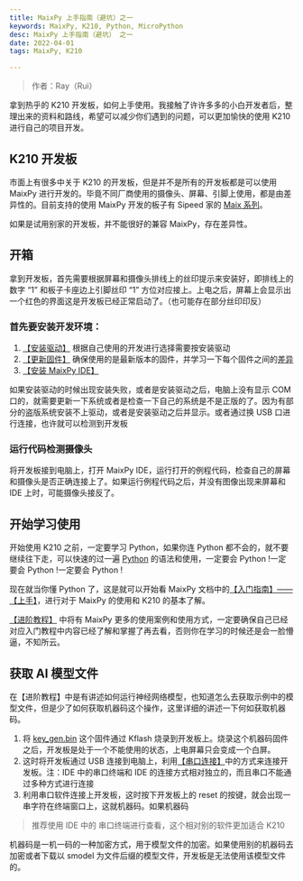 ```yaml
---
title: MaixPy 上手指南（避坑）之一
keywords: MaixPy, K210, Python, MicroPython
desc: MaixPy 上手指南（避坑） 之一
date: 2022-04-01
tags: MaixPy, K210

---
```


> 作者：Ray（Rui）

拿到热乎的 K210 开发板，如何上手使用。我接触了许许多多的小白开发者后，整理出来的资料和路线，希望可以减少你们遇到的问题，可以更加愉快的使用 K210 进行自己的项目开发。

<!-- more -->

## K210 开发板

市面上有很多中关于 K210 的开发板，但是并不是所有的开发板都是可以使用 MaixPy 进行开发的。毕竟不同厂商使用的摄像头、屏幕、引脚上使用，都是由差异性的。目前支持的使用 MaixPy 开发的板子有 Sipeed 家的 [Maix 系列](/hardware/zh/maix/readme.md)。

如果是试用别家的开发板，并不能很好的兼容 MaixPy，存在差异性。

## 开箱

拿到开发板，首先需要根据屏幕和摄像头排线上的丝印提示来安装好，即排线上的数字 “1” 和板子卡座边上引脚丝印 “1” 方位对应接上。上电之后，屏幕上会显示出一个红色的界面这是开发板已经正常启动了。（也可能存在部分丝印印反）

### 首先要安装开发环境：

1. [【安装驱动】](/soft/maixpy/zh/get_started/env_install_driver.md) 根据自己使用的开发进行选择需要按安装驱动
2. [【更新固件】](/soft/maixpy/zh/get_started/upgrade_maixpy_firmware.md) 确保使用的是最新版本的固件，并学习一下每个固件之间的[差异](/soft/maixpy/zh/get_started/upgrade_maixpy_firmware.html#固件命名说明)
3. [【安装 MaixPy IDE】](/soft/maixpy/zh/get_started/env_maixpyide.html) 

如果安装驱动的时候出现安装失败，或者是安装驱动之后，电脑上没有显示 COM 口的，就需要更新一下系统或者是检查一下自己的系统是不是正版的了。因为有部分的盗版系统安装不上驱动，或者是安装驱动之后并显示。或者通过换 USB 口进行连接，也许就可以检测到开发板

### 运行代码检测摄像头

将开发板接到电脑上，打开 MaixPy IDE，运行打开的例程代码，检查自己的屏幕和摄像头是否正确连接上了。如果运行例程代码之后，并没有图像出现来屏幕和 IDE 上时，可能摄像头接反了。

## 开始学习使用

开始使用 K210 之前，一定要学习 Python，如果你连 Python 都不会的，就不要继续往下走，可以快速的过一遍 [Python](/soft/maixpy3/zh/origin/python.md) 的语法和使用，一定要会 Python !一定要会 Python !一定要会 Python !

现在就当你懂 Python 了，这是就可以开始看 MaixPy 文档中的[【入门指南】——【上手】](/soft/maixpy/zh/get_started/get_started_power_on.md)，进行对于 MaixPy 的使用和 K210 的基本了解。

[【进阶教程】](/soft/maixpy/zh/course/readme.md) 中将有 MaixPy 更多的使用案例和使用方式，一定要确保自己已经对应入门教程中内容已经了解和掌握了再去看，否则你在学习的时候还是会一脸懵逼，不知所云。

## 获取 AI 模型文件

在【进阶教程】中是有讲述如何运行神经网络模型，也知道怎么去获取示例中的模型文件，但是少了如何获取机器码这个操作，这里详细的讲述一下何如获取机器码。

1. 将 [key_gen.bin](https://dl.sipeed.com/fileList/MaixHub_Tools/key_gen_v1.2.bin) 这个固件通过 Kflash 烧录到开发板上。烧录这个机器码固件之后，开发板是处于一个不能使用的状态，上电屏幕只会变成一个白屏。
2. 这时将开发板通过 USB 连接到电脑上，利用[【串口连接】](/soft/maixpy/zh/get_started/env_serial_tools.html)中的方式来连接开发板。注：IDE 中的串口终端和 IDE 的连接方式相对独立的，而且串口不能通过多种方式进行连接
3. 利用串口软件连接上开发板，这时按下开发板上的 reset 的按键，就会出现一串字符在终端窗口上，这就机器码。如果机器码

> 推荐使用 IDE 中的 串口终端进行查看，这个相对别的软件更加适合 K210

机器码是一机一码的一种加密方式，用于模型文件的加密。如果使用别的机器码去加密或者下载以 smodel 为文件后缀的模型文件，开发板是无法使用该模型文件的。

